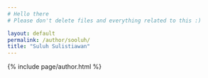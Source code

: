 ```yaml
---
# Hello there
# Please don't delete files and everything related to this :)

layout: default
permalink: /author/sooluh/
title: "Suluh Sulistiawan"
---
```

{% include page/author.html %}
